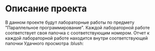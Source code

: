 <h1>Описание проекта</h1>
В данном проекте будут лабораторные работы по предмету "Параллельное программирование". Каждой лабораторной работе соответствует своя папочка с соответствующим номером. 
Отчет к каждой лабораторной работе находится внутри соответствующей папочки
Удачного просмотра :blush:
